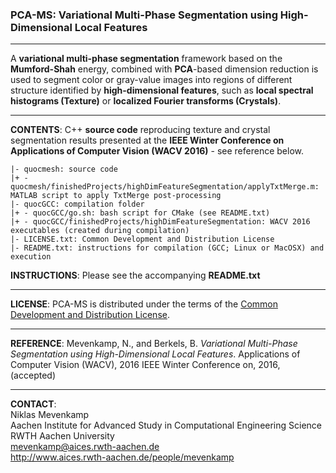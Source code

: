 ### PCA-MS: Variational Multi-Phase Segmentation using High-Dimensional Local Features
___
A **variational multi-phase segmentation** framework based on the **Mumford-Shah** energy, combined with **PCA**-based dimension reduction is used to segment color or gray-value images into regions of different structure identified by **high-dimensional features**, such as **local spectral histograms (Texture)** or **localized Fourier transforms (Crystals)**.
___
**CONTENTS**: C++ **source code** reproducing texture and crystal segmentation results presented at the **IEEE Winter Conference on Applications of Computer Vision (WACV 2016)** - see reference below.

    |- quocmesh: source code
    |+ - quocmesh/finishedProjects/highDimFeatureSegmentation/applyTxtMerge.m: MATLAB script to apply TxtMerge post-processing
    |- quocGCC: compilation folder
    |+ - quocGCC/go.sh: bash script for CMake (see README.txt)
    |+ - quocGCC/finishedProjects/highDimFeatureSegmentation: WACV 2016 executables (created during compilation)
    |- LICENSE.txt: Common Development and Distribution License
    |- README.txt: instructions for compilation (GCC; Linux or MacOSX) and execution
**INSTRUCTIONS**: Please see the accompanying **README.txt**
___
**LICENSE**: PCA-MS is distributed under the terms of the [Common Development and Distribution License](LICENSE.txt).
___
**REFERENCE**:
Mevenkamp, N., and Berkels, B. _Variational Multi-Phase Segmentation using High-Dimensional Local Features_. Applications of Computer Vision (WACV), 2016 IEEE Winter Conference on, 2016, (accepted)
___
**CONTACT**:<br>
Niklas Mevenkamp<br>
Aachen Institute for Advanced Study in Computational Engineering Science<br>
RWTH Aachen University<br>
mevenkamp@aices.rwth-aachen.de<br>
http://www.aices.rwth-aachen.de/people/mevenkamp
